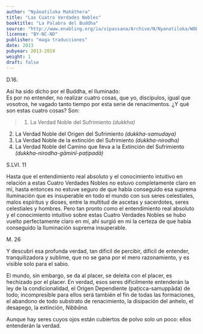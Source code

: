 ```yaml
---
author: "Nyānatiloka Mahāthera"
title: "Las Cuatro Verdades Nobles"
booktitle: "La Palabra del Buddha"
source: "http://www.enabling.org/ia/vipassana/Archive/N/Nyanatiloka/WOB/index.html"
license: "BY-NC-ND"
publisher: "maga traducciones"
date: 2013
pubyear: 2013-2019
weight: 1
draft: false
---
```


D.16.

Así ha sido dicho por el Buddha, el Iluminado:  
Es por no entender, no realizar cuatro cosas, que yo, discípulos, igual que vosotros, he vagado tanto tiempo por esta serie de renacimentos. ¿Y qué son estas cuatro cosas? Son:  

> 1. La Verdad Noble del Sufrimiento *(dukkha)*  
2. La Verdad Noble del Origen del Sufrimiento *(dukkha-samudaya)*  
3. La Verdad Noble de la extinción del Sufrimiento *(dukkha-nirodha)*  
4. La Verdad Noble del Camino que lleva a la Extinción del Sufrimiento *(dukkha-nirodha-gāminī-paṭipadā)*  

S.LVI. 11  

Hasta que el entendimiento real absoluto y el conocimiento intuitivo en relación a estas Cuatro Verdades Nobles no estuvo completamente claro en mí, hasta entonces no estuve seguro de que había conseguido esa suprema Iluminación que es insuperable en todo el mundo con sus seres celestiales, malos espíritus y dioses, entre la multitud de ascetas y sacerdotes, seres celestiales y hombres. Pero tan pronto como el entendimiento real absoluto y el conocimiento intuitivo sobre estas Cuatro Verdades Nobles se hubo vuelto perfectamente claro en mí, ahí surgió en mí la certeza de que había conseguido la Iluminación suprema insuperable.  

M. 26  

Y descubrí esa profunda verdad, tan dificil de percibir, dificil de entender, tranquilizadora y sublime, que no se gana por el mero razonamiento, y es visible solo para el sabio.  

El mundo, sin embargo, se da al placer, se deleita con el placer, es hechizado por el placer. En verdad, esos seres dificilmente entenderán la ley de la condicionalidad, el Origen Dependiente (paṭicca-samuppāda) de todo; incompresible para ellos será también el fin de todas las formaciones, el abandono de todo substrato de renacimiento, la disipación del anhelo, el desapego, la extinción, *Nibbāna.*

Aunque hay seres cuyos ojos están cubiertos de polvo solo un poco: ellos entenderán la verdad.
